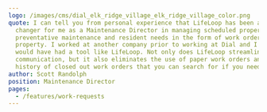 ```yaml
---
logo: /images/cms/dial_elk_ridge_village_elk_ridge_village_color.png
quote: I can tell you from personal experience that LifeLoop has been a game
  changer for me as a Maintenance Director in managing scheduled property
  preventative maintenance and resident needs in the form of work orders for our
  property. I worked at another company prior to working at Dial and I wish I
  would have had a tool like LifeLoop. Not only does LifeLoop streamline
  communication, but it also eliminates the use of paper work orders and keeps a
  history of closed out work orders that you can search for if you need to.
author: Scott Randolph
position: Maintenance Director
pages:
  - /features/work-requests
---
```

